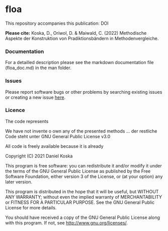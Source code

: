 # floa
This repository accompanies this publication: DOI

**Please cite:**
Koska, D., Oriwol, D. & Maiwald, C. (2022) Methodische Aspekte der Konstruktion von Pradiktionsbändern in Methodenvergleiche.


### Documentation
For a detailled description please see the markdown documentation file (floa_doc.md) in the man folder.


### Issues
Please report software bugs or other problems by searching existing issues or creating a new issue [here](https://github.com/koda86/floa/issues).


### Licence
The code represents 

We have not invente o own any of the presented methods ... der restliche Code steht unter GNU General Public License v3.0

All code is freely available because it is already


  Copyright (C) 2021  Daniel Koska
  
  This program is free software: you can redistribute it and/or modify
  it under the terms of the GNU General Public License as published by
  the Free Software Foundation, either version 3 of the License, or
  (at your option) any later version.
  
  This program is distributed in the hope that it will be useful,
  but WITHOUT ANY WARRANTY; without even the implied warranty of
  MERCHANTABILITY or FITNESS FOR A PARTICULAR PURPOSE.  See the
  GNU General Public License for more details.
  
  You should have received a copy of the GNU General Public License
  along with this program.  If not, see <http://www.gnu.org/licenses/>.
